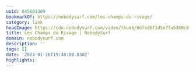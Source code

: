 ```yaml
---
uuid: 645601309
bookmarkOf: https://nobodysurf.com/les-champs-du-rivage/
category: link
headImage: https://cdn.nobodysurf.com/video/thumb/0dfed6f1d5e7fa5d60c6f79ae21a20b7.png
title: Les Champs du Rivage | NobodySurf
domain: nobodysurf.com
description: ''
tags: []
date: '2023-01-26T19:48:00.830Z'
highlights:
---
```



